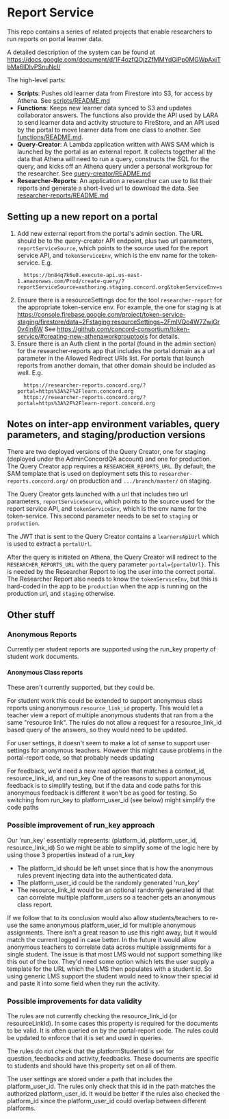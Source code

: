 # Report Service

This repo contains a series of related projects that enable researchers to run reports on portal learner data.

A detailed description of the system can be found at https://docs.google.com/document/d/1F4ozfQOjzZfMMYdGiPp0MGWpAxjTbMa6lDIvPSnuNcI/

The high-level parts:

* **Scripts**: Pushes old learner data from Firestore into S3, for access by Athena. See
    [scripts/README.md](scripts/README.md)
* **Functions**: Keeps new learner data synced to S3 and updates collaborator answers.
    The functions also provide the API used by LARA to send learner data and activity structure to FireStore,
    and an API used by the portal to move learner data from one class to another. See [functions/README.md](functions/README.md).
* **Query-Creator**: A Lambda application written with AWS SAM which is launched by the portal as an
    external report. It collects together all the data that Athena will need to run a query, constructs
    the SQL for the query, and kicks off an Athena query under a personal workgroup for the researcher.
    See [query-creator/README.md](query-creator/README.md)
* **Researcher-Reports**: An application a researcher can use to list their reports and generate a
    short-lived url to download the data. See [researcher-reports/README.md](researcher-reports/README.md)

## Setting up a new report on a portal

1. Add new external report from the portal's admin section. The URL should be to the query-creator
   API endpoint, plus two url parameters, `reportServiceSource`, which points to the source used for the
   report service API, and `tokenServiceEnv`, which is the env name for the token-service. E.g.
   ```
     https://bn84q7k6u0.execute-api.us-east-1.amazonaws.com/Prod/create-query/?reportServiceSource=authoring.staging.concord.org&tokenServiceEnv=staging
   ```
2. Ensure there is a resourceSettings doc for the tool `researcher-report` for the appropriate token-service
   env. For example, the one for staging is at
   https://console.firebase.google.com/project/token-service-staging/firestore/data~2Fstaging:resourceSettings~2FmIVQo4W7ZwjGr0v4in8W
   See https://github.com/concord-consortium/token-service/#creating-new-athenaworkgrouptools for details.
3. Ensure there is an Auth client in the portal (found in the admin section) for the researcher-reports app
   that includes the portal domain as a url parameter in the Allowed Redirect URIs list. For portals that
   launch reports from another domain, that other domain should be included as well. E.g.
   ```
     https://researcher-reports.concord.org/?portal=https%3A%2F%2Flearn.concord.org
     https://researcher-reports.concord.org/?portal=https%3A%2F%2Flearn-report.concord.org
   ```

## Notes on inter-app environment variables, query parameters, and staging/production versions

There are two deployed versions of the Query Creator, one for staging (deployed under the AdminConcordQA account) and
one for production. The Query Creator app requires a `RESEARCHER_REPORTS_URL`. By default, the SAM template that
is used on deployment sets this to `researcher-reports.concord.org/` on production and `.../branch/master/` on staging.

The Query Creator gets launched with a url that includes two url parameters, `reportServiceSource`, which points to the
source used for the report service API, and `tokenServiceEnv`, which is the env name for the token-service. This second
parameter needs to be set to `staging` or `production`.

The JWT that is sent to the Query Creator contains a `learnersApiUrl` which is used to extract a `portalUrl`.

After the query is initiated on Athena, the Query Creator will redirect to the `RESEARCHER_REPORTS_URL` with the
query parameter `portal={portalUrl}`. This is needed by the Researcher Report to log the user into the correct portal.
The Researcher Report also needs to know the `tokenServiceEnv`, but this is hard-coded in the app to be `production`
when the app is running on the production url, and `staging` otherwise.

## Other stuff

### Anonymous Reports

Currently per student reports are supported using the run_key property of student work documents.

#### Anonymous Class reports

These aren't currently supported, but they could be.

For student work this could be extended to support anonymous class reports using anonymous `resource_link_id`
property. This would let a teacher view a report of multiple anonymous students that ran from
a the same "resource link".  The rules do not allow a request for a resource_link_id based
query of the answers, so they would need to be updated.

For user settings, it doesn't seem to make a lot of sense to support user settings for anonymous
teachers. However this might cause problems in the portal-report code, so that probably needs updating

For feedback, we'd need a new read option that matches a context_id, resource_link_id, and run_key
One of the reasons to support anonymous feedback is to simplify testing, but if the data and code paths
for this anonymous feedback is different it won't be as good for testing.
So switching from run_key to platform_user_id (see below) might simplify the code paths

### Possible improvement of run_key approach

Our 'run_key' essentially represents: (platform_id, platform_user_id, resource_link_id)
So we might be able to simplify some of the logic here by using those 3 properties instead of a run_key
- The platform_id should be left unset since that is how the anonymous rules prevent injecting
data into the authenticated data.
- The platform_user_id could be the randomly generated 'run_key'
- The resource_link_id would be an optional randomly generated id that can correlate
multiple platform_users so a teacher gets an anonymous class report.

If we follow that to its conclusion would also allow students/teachers to re-use the
same anonymous platform_user_id for multiple anonymous assignments. There isn't a great
reason to use this right away, but it would match the current logged in case better.
In the future it would allow anonymous teachers to correlate data across multiple assignments
for a single student. The issue is that most LMS would not support something like this
out of the box. They'd need some option which lets the user supply a template for the URL which
the LMS then populates with a student id. So using generic LMS support the student would need
to know their special id and paste it into some field when they run the activity.

### Possible improvements for data validity

The rules are not currently checking the resource_link_id (or resourceLinkId). In some
cases this property is required for the documents to be valid. It is often queried on by the
portal-report code. The rules could be updated to enforce that it is set and used in queries.

The rules do not check that the platformStudentId is set for question_feedbacks and
activity_feedbacks. These documents are specific to students and should have this property
set on all of them.

The user settings are stored under a path that includes the platform_user_id. The rules
only check that this id in the path matches the authorized platform_user_id. It would be
better if the rules also checked the platform_id since the platform_user_id could overlap
between different platforms.
